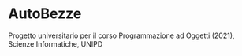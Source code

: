 # AutoBezze
Progetto universitario per il corso Programmazione ad Oggetti (2021), Scienze Informatiche, UNIPD
